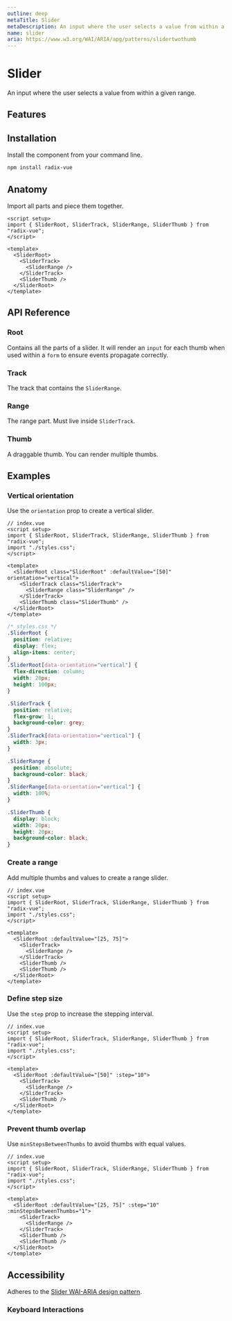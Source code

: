 ```yaml
---
outline: deep
metaTitle: Slider
metaDescription: An input where the user selects a value from within a given range.
name: slider
aria: https://www.w3.org/WAI/ARIA/apg/patterns/slidertwothumb
---
```


<script setup> 
import DemoSlider from '../../components/demo/Slider/index.vue' 
</script>

# Slider

<Description>
An input where the user selects a value from within a given range.
</Description>

<HeroContainer folder="Slider">
<DemoSlider />
<template v-slot:codeSlot>
<HeroCodeGroup>
<div filename="index.vue">

<<< ../../components/demo/Slider/index.vue

</div>
<div filename="tailwind.config.js">

<<< ../../components/demo/Slider/tailwind.config.js

</div>
</HeroCodeGroup>
</template>
</HeroContainer>

## Features

<Highlights
  :features="[
    'Can be controlled or uncontrolled.',
    'Supports multiple thumbs.',
    'Supports a minimum value between thumbs.',
    'Supports touch or click on track to update value.',
    'Supports Right to Left direction.',
    'Full keyboard navigation.',
  ]"
/>

## Installation

Install the component from your command line.

```bash
npm install radix-vue
```

## Anatomy

Import all parts and piece them together.

```vue
<script setup>
import { SliderRoot, SliderTrack, SliderRange, SliderThumb } from "radix-vue";
</script>

<template>
  <SliderRoot>
    <SliderTrack>
      <SliderRange />
    </SliderTrack>
    <SliderThumb />
  </SliderRoot>
</template>
```

## API Reference

### Root

Contains all the parts of a slider. It will render an `input` for each thumb when used within a `form` to ensure events propagate correctly.

<PropsTable
  :data="[
    {
      name: 'asChild',
      required: false,
      type: 'boolean',
      default: 'false',
      description: 'Change the default rendered element for the one passed as a child, merging their props and behavior.<br><br>Read our <a href=&quot;/guides/composition&quot;>Composition</a> guide for more details.',
    },
    {
      name: 'defaultValue',
      required: false,
      type: 'number[]',
      description: 'The value of the slider when initially rendered. Use when you do not need to control the state of the slider.',
    },
    {
      name: 'value',
      required: false,
      type: 'number[]',
      description: '<span> The controlled value of the slider. Must be binded with <Code>v-model</Code>. </span>',
    },
    {
      name: 'onValueCommit',
      required: false,
      type: 'onValueCommit?(value: number[]): void',
      typeSimple: 'function',
      description: 'Event handler called when the value changes at the end of an interaction. Useful when you only need to capture a final value e.g. to update a backend service.',
    },
    {
      name: 'name',
      required: false,
      type: 'string',
      description: 'The name of the slider. Submitted with its owning form as part of a name/value pair.',
    },
    {
      name: 'disabled',
      required: false,
      type: 'boolean',
      default: 'false',
      description: '<span> When <Code>true</Code>, prevents the user from interacting with the slider. </span>',
    },
    {
      name: 'orientation',
      required: false,
      type: '&quot;horizontal&quot; | &quot;vertical&quot;',
      typeSimple: 'enum',
      default: '&quot;horizontal&quot;',
      description: 'The orientation of the slider.',
    },
    {
      name: 'dir',
      required: false,
      type: '&quot;ltr&quot; | &quot;rtl&quot;',
      typeSimple: 'enum',
      description: '<span> The reading direction of the slider. If omitted, inherits globally from <Code>DirectionProvider</Code> or assumes LTR (left-to-right) reading mode. </span>',
    },
    {
      name: 'inverted',
      required: false,
      type: 'boolean',
      default: 'false',
      description: 'Whether the slider is visually inverted.',
    },
    {
      name: 'min',
      required: false,
      type: 'number',
      default: '0',
      description: 'The minimum value for the range.',
    },
    {
      name: 'max',
      required: false,
      type: 'number',
      default: '100',
      description: 'The maximum value for the range.',
    },
    {
      name: 'step',
      required: false,
      type: 'number',
      default: '1',
      description: 'The stepping interval.',
    },
    {
      name: 'minStepsBetweenThumbs',
      required: false,
      type: 'number',
      default: '0',
      description: '<span> The minimum permitted <Code>step</Code>s between multiple thumbs. </span>',
    },
  ]"
/>

<DataAttributesTable
  :data="[
    {
      attribute: '[data-disabled]',
      values: 'Present when disabled',
    },
    {
      attribute: '[data-orientation]',
      values: ['vertical', 'horizontal'],
    },
  ]"
/>

### Track

The track that contains the `SliderRange`.

<PropsTable
  :data="[
    {
      name: 'asChild',
      required: false,
      type: 'boolean',
      default: 'false',
      description: 'Change the default rendered element for the one passed as a child, merging their props and behavior.<br><br>Read our <a href=&quot;/guides/composition&quot;>Composition</a> guide for more details.',
    },
  ]"
/>

<DataAttributesTable
  :data="[
    {
      attribute: '[data-disabled]',
      values: 'Present when disabled',
    },
    {
      attribute: '[data-orientation]',
      values: ['vertical', 'horizontal'],
    },
  ]"
/>

### Range

The range part. Must live inside `SliderTrack`.

<PropsTable
  :data="[
    {
      name: 'asChild',
      required: false,
      type: 'boolean',
      default: 'false',
      description: 'Change the default rendered element for the one passed as a child, merging their props and behavior.<br><br>Read our <a href=&quot;/guides/composition&quot;>Composition</a> guide for more details.',
    },
  ]"
/>

<DataAttributesTable
  :data="[
    {
      attribute: '[data-disabled]',
      values: 'Present when disabled',
    },
    {
      attribute: '[data-orientation]',
      values: ['vertical', 'horizontal'],
    },
  ]"
/>

### Thumb

A draggable thumb. You can render multiple thumbs.

<PropsTable
  :data="[
    {
      name: 'asChild',
      required: false,
      type: 'boolean',
      default: 'false',
      description: 'Change the default rendered element for the one passed as a child, merging their props and behavior.<br><br>Read our <a href=&quot;/guides/composition&quot;>Composition</a> guide for more details.',
    },
  ]"
/>

<DataAttributesTable
  :data="[
    {
      attribute: '[data-disabled]',
      values: 'Present when disabled',
    },
    {
      attribute: '[data-orientation]',
      values: ['vertical', 'horizontal'],
    },
  ]"
/>

## Examples

### Vertical orientation

Use the `orientation` prop to create a vertical slider.

```vue line=8-12
// index.vue
<script setup>
import { SliderRoot, SliderTrack, SliderRange, SliderThumb } from "radix-vue";
import "./styles.css";
</script>

<template>
  <SliderRoot class="SliderRoot" :defaultValue="[50]" orientation="vertical">
    <SliderTrack class="SliderTrack">
      <SliderRange class="SliderRange" />
    </SliderTrack>
    <SliderThumb class="SliderThumb" />
  </SliderRoot>
</template>
```

```css line=7,18,26
/* styles.css */
.SliderRoot {
  position: relative;
  display: flex;
  align-items: center;
}
.SliderRoot[data-orientation="vertical"] {
  flex-direction: column;
  width: 20px;
  height: 100px;
}

.SliderTrack {
  position: relative;
  flex-grow: 1;
  background-color: grey;
}
.SliderTrack[data-orientation="vertical"] {
  width: 3px;
}

.SliderRange {
  position: absolute;
  background-color: black;
}
.SliderRange[data-orientation="vertical"] {
  width: 100%;
}

.SliderThumb {
  display: block;
  width: 20px;
  height: 20px;
  background-color: black;
}
```

### Create a range

Add multiple thumbs and values to create a range slider.

```vue line=8,12-13
// index.vue
<script setup>
import { SliderRoot, SliderTrack, SliderRange, SliderThumb } from "radix-vue";
import "./styles.css";
</script>

<template>
  <SliderRoot :defaultValue="[25, 75]">
    <SliderTrack>
      <SliderRange />
    </SliderTrack>
    <SliderThumb />
    <SliderThumb />
  </SliderRoot>
</template>
```

### Define step size

Use the `step` prop to increase the stepping interval.

```vue line=8
// index.vue
<script setup>
import { SliderRoot, SliderTrack, SliderRange, SliderThumb } from "radix-vue";
import "./styles.css";
</script>

<template>
  <SliderRoot :defaultValue="[50]" :step="10">
    <SliderTrack>
      <SliderRange />
    </SliderTrack>
    <SliderThumb />
  </SliderRoot>
</template>
```

### Prevent thumb overlap

Use `minStepsBetweenThumbs` to avoid thumbs with equal values.

```vue line=8-12
// index.vue
<script setup>
import { SliderRoot, SliderTrack, SliderRange, SliderThumb } from "radix-vue";
import "./styles.css";
</script>

<template>
  <SliderRoot :defaultValue="[25, 75]" :step="10" :minStepsBetweenThumbs="1">
    <SliderTrack>
      <SliderRange />
    </SliderTrack>
    <SliderThumb />
    <SliderThumb />
  </SliderRoot>
</template>
```

## Accessibility

Adheres to the [Slider WAI-ARIA design pattern](https://www.w3.org/WAI/ARIA/apg/patterns/slidertwothumb).

### Keyboard Interactions

<KeyboardTable
  :data="[
    {
      keys: ['ArrowRight'],
      description: '<span> Increments/decrements by the <Code>step</Code> value depending on <Code>orientation</Code>. </span>',
    },
    {
      keys: ['ArrowLeft'],
      description: '<span> Increments/decrements by the <Code>step</Code> value depending on <Code>orientation</Code>. </span>',
    },
    {
      keys: ['ArrowUp'],
      description: '<span> Increases the value by the <Code>step</Code> amount. </span>',
    },
    {
      keys: ['ArrowDown'],
      description: '<span> Decreases the value by the <Code>step</Code> amount. </span>',
    },
    {
      keys: ['PageUp'],
      description: '<span> Increases the value by a larger <Code>step</Code>. </span>',
    },
    {
      keys: ['PageDown'],
      description: '<span> Decreases the value by a larger <Code>step</Code>. </span>',
    },
    {
      keys: ['Shift + ArrowUp'],
      description: '<span> Increases the value by a larger <Code>step</Code>. </span>',
    },
    {
      keys: ['Shift + ArrowDown'],
      description: '<span> Decreases the value by a larger <Code>step</Code>. </span>',
    },
    {
      keys: ['Home'],
      description: 'Sets the value to its minimum.',
    },
    {
      keys: ['End'],
      description: 'Sets the value to its maximum.',
    },
  ]"
/>

<!--
## Custom APIs

Create your own API by abstracting the primitive parts into your own component.

### Abstract all parts

This example abstracts all of the `Slider` parts so it can be used as a self closing element.

#### Usage

```vue
import { Slider } from './your-slider'; export default () =>
<Slider :defaultValue="[25]}" />
;
```

#### Implementation

```vue
// your-slider.vue import * as SliderPrimitive from 'radix-vue'; export const
Slider = React.forwardRef((props, forwardedRef) => { const value = props.value
|| props.defaultValue; return (
<SliderPrimitive.Slider {...props} ref="{forwardedRef}">
      <SliderPrimitive.Track> <SliderPrimitive.Range />
      </SliderPrimitive.Track>
      {value.map((_, i) => '<SliderThumb key={i} />')}
    </SliderPrimitive.Slider>
  </template> });
```

## Caveats

### Mouse events are not fired

Because of [a limitation](https://github.com/radix-ui/primitives/blob/83a8c13bf66f3d9f17d77caeb187a69eb146930b/packages/react/slider/src/Slidertsx#L383-L384) we faced during implementation, the following example won't work as expected and the `onMouseDown` and `onMouseUp` event handlers won't be fired:

```vue
<SliderRoot
  onMouseDown={() => console.log('onMouseDown')}
  onMouseUp={() => console.log('onMouseUp')}
>
  …
</SliderRoot>
```

We recommend using pointer events instead (eg. `onPointerDown`, `onPointerUp`). Regardless of the above limitation, these events are better suited for cross-platform/device handling as they are fired for all pointer input types (mouse, touch, pen, etc.).
-->
